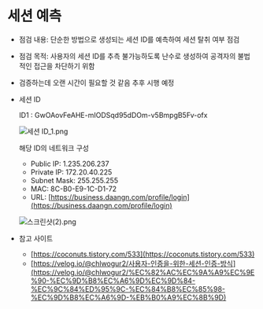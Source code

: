 # 세션 예측

- 점검 내용: 단순한 방법으로 생성되는 세션 ID를 예측하여 세션 탈취 여부 점검
- 점검 목적: 사용자의 세션 ID를 추측 불가능하도록 난수로 생성하여 공격자의 불법적인 접근을 차단하기 위함
- 검증하는데 오랜 시간이 필요할 것 같음 추후 시행 예정
- 세션 ID
    
    ID1 : GwOAovFeAHE-mIODSqd95dDOm-v5BmpgB5Fv-ofx
    
    ![세션 ID_1.png](https://s3-us-west-2.amazonaws.com/secure.notion-static.com/8e7f0aeb-630b-4d29-8f60-1646bd7e6e7a/%EC%84%B8%EC%85%98_ID_1.png)
    
    해당 ID의 네트워크 구성
    
    - Public IP: 1.235.206.237
    - Private IP: 172.20.40.225
    - Subnet Mask: 255.255.255
    - MAC:  8C-B0-E9-1C-D1-72
    - URL: [https://business.daangn.com/profile/login](https://business.daangn.com/profile/login)
    
    ![스크린샷(2).png](https://s3-us-west-2.amazonaws.com/secure.notion-static.com/5d33410c-97f3-459c-8f91-889a01c6eac5/%EC%8A%A4%ED%81%AC%EB%A6%B0%EC%83%B7(2).png)
    

- 참고 사이트
    - [https://coconuts.tistory.com/533](https://coconuts.tistory.com/533)
    - [https://velog.io/@chlwogur2/사용자-인증을-위한-세션-인증-방식](https://velog.io/@chlwogur2/%EC%82%AC%EC%9A%A9%EC%9E%90-%EC%9D%B8%EC%A6%9D%EC%9D%84-%EC%9C%84%ED%95%9C-%EC%84%B8%EC%85%98-%EC%9D%B8%EC%A6%9D-%EB%B0%A9%EC%8B%9D)
